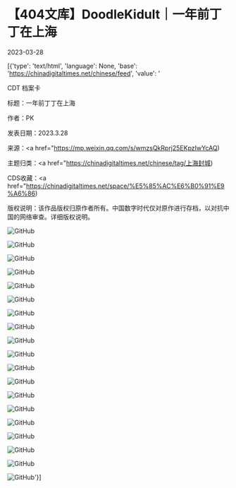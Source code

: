 # 【404文库】DoodleKidult｜一年前丁丁在上海

2023-03-28

[{'type': 'text/html', 'language': None, 'base': 'https://chinadigitaltimes.net/chinese/feed', 'value': '

CDT 档案卡

标题：一年前丁丁在上海

作者：PK

发表日期：2023.3.28

来源：<a href="https://mp.weixin.qq.com/s/wmzsQkRprj25EKpzIwYcAQ)

主题归类：<a href="https://chinadigitaltimes.net/chinese/tag/上海封城)

CDS收藏：<a href="https://chinadigitaltimes.net/space/%E5%85%AC%E6%B0%91%E9%A6%86)

版权说明：该作品版权归原作者所有。中国数字时代仅对原作进行存档，以对抗中国的网络审查。详细版权说明。





![GitHub](https://freewechat.com/a/MjM5ODc0MTczNQ==/2247483932/1?asset=de964867c7237d8eadb7658cb49a126c)

![GitHub](https://freewechat.com/a/MjM5ODc0MTczNQ==/2247483932/1?asset=6748c3914d5b7ef7d5d21e66c285bd87)

![GitHub](https://freewechat.com/a/MjM5ODc0MTczNQ==/2247483932/1?asset=454aff644af77417e926b272930b71a2)

![GitHub](https://freewechat.com/a/MjM5ODc0MTczNQ==/2247483932/1?asset=4b0c6840f91b1dc8634151909e2f7339)

![GitHub](https://freewechat.com/a/MjM5ODc0MTczNQ==/2247483932/1?asset=dcb41ae39394ee27366804e3b64e8d49)

![GitHub](https://freewechat.com/a/MjM5ODc0MTczNQ==/2247483932/1?asset=e34bec34238b04f90840da488287ed64)

![GitHub](https://freewechat.com/a/MjM5ODc0MTczNQ==/2247483932/1?asset=2372cc2928ccae078f6d0cbb499ec350)

![GitHub](https://freewechat.com/a/MjM5ODc0MTczNQ==/2247483932/1?asset=49f49c68c85df3f554de97965bb30c98)

![GitHub](https://freewechat.com/a/MjM5ODc0MTczNQ==/2247483932/1?asset=0ef9fceac836393c6f8c18f5368ccca9)

![GitHub](https://freewechat.com/a/MjM5ODc0MTczNQ==/2247483932/1?asset=8983f79b4729af5b37ffcd73810a446b)

![GitHub](https://freewechat.com/a/MjM5ODc0MTczNQ==/2247483932/1?asset=13464ff32729d8a55a3e694e9aa5d862)

![GitHub](https://freewechat.com/a/MjM5ODc0MTczNQ==/2247483932/1?asset=fe883af0a647a3a77188ee7a19eb8f8e)

![GitHub](https://freewechat.com/a/MjM5ODc0MTczNQ==/2247483932/1?asset=3c46e4072a1a9419277fd000c2864f36)

![GitHub](https://freewechat.com/a/MjM5ODc0MTczNQ==/2247483932/1?asset=f2008b0fbfcdf338db2fc37646720426)

![GitHub](https://freewechat.com/a/MjM5ODc0MTczNQ==/2247483932/1?asset=f872fdad3f7903b28eeb54cf53c93adf)

![GitHub](https://freewechat.com/a/MjM5ODc0MTczNQ==/2247483932/1?asset=813bfd557d6254a85797d8b040fc5191)

![GitHub](https://freewechat.com/a/MjM5ODc0MTczNQ==/2247483932/1?asset=ab9e8967b7afb535cd3383cb6b47455b)

![GitHub](https://freewechat.com/a/MjM5ODc0MTczNQ==/2247483932/1?asset=e26b847e1c6eb4d1b41da38b84abc817)

![GitHub](https://freewechat.com/a/MjM5ODc0MTczNQ==/2247483932/1?asset=9792dfd85667f6e49a02990732317aea)'}]